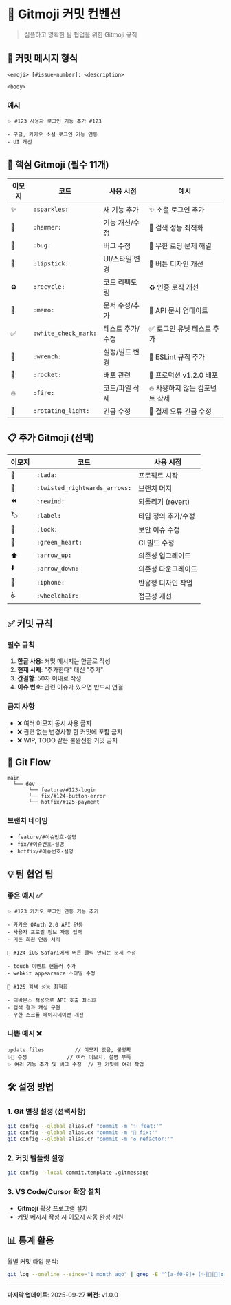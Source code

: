 # 🎯 Gitmoji 커밋 컨벤션

> 심플하고 명확한 팀 협업을 위한 Gitmoji 규칙

## 📝 커밋 메시지 형식

```
<emoji> [#issue-number]: <description> 

<body>
```

### 예시
```
✨ #123 사용자 로그인 기능 추가 #123

- 구글, 카카오 소셜 로그인 기능 연동
- UI 개선
```

## 🎨 핵심 Gitmoji (필수 11개)

| 이모지 | 코드 | 사용 시점 | 예시 |
|--------|------|-----------|------|
| ✨ | `:sparkles:` | 새 기능 추가 | ✨ 소셜 로그인 추가 |
| 🔨 | `:hammer:` | 기능 개선/수정 | 🔨 검색 성능 최적화 |
| 🐛 | `:bug:` | 버그 수정 | 🐛 무한 로딩 문제 해결 |
| 💄 | `:lipstick:` | UI/스타일 변경 | 💄 버튼 디자인 개선 |
| ♻️ | `:recycle:` | 코드 리팩토링 | ♻️ 인증 로직 개선 |
| 📝 | `:memo:` | 문서 수정/추가 | 📝 API 문서 업데이트 |
| ✅ | `:white_check_mark:` | 테스트 추가/수정 | ✅ 로그인 유닛 테스트 추가 |
| 🔧 | `:wrench:` | 설정/빌드 변경 | 🔧 ESLint 규칙 추가 |
| 🚀 | `:rocket:` | 배포 관련 | 🚀 프로덕션 v1.2.0 배포 |
| 🔥 | `:fire:` | 코드/파일 삭제 | 🔥 사용하지 않는 컴포넌트 삭제 |
| 🚨 | `:rotating_light:` | 긴급 수정 | 🚨 결제 오류 긴급 수정 |

## 📋 추가 Gitmoji (선택)

| 이모지 | 코드 | 사용 시점 |
|--------|------|-----------|
| 🎉 | `:tada:` | 프로젝트 시작 |
| 🔀 | `:twisted_rightwards_arrows:` | 브랜치 머지 |
| ⏪ | `:rewind:` | 되돌리기 (revert) |
| 🏷️ | `:label:` | 타입 정의 추가/수정 |
| 🔐 | `:lock:` | 보안 이슈 수정 |
| 💚 | `:green_heart:` | CI 빌드 수정 |
| ⬆️ | `:arrow_up:` | 의존성 업그레이드 |
| ⬇️ | `:arrow_down:` | 의존성 다운그레이드 |
| 📱 | `:iphone:` | 반응형 디자인 작업 |
| ♿ | `:wheelchair:` | 접근성 개선 |

## ✅ 커밋 규칙

### 필수 규칙
1. **한글 사용**: 커밋 메시지는 한글로 작성
2. **현재 시제**: "추가한다" 대신 "추가"
3. **간결함**: 50자 이내로 작성
4. **이슈 번호**: 관련 이슈가 있으면 반드시 연결

### 금지 사항
- ❌ 여러 이모지 동시 사용 금지
- ❌ 관련 없는 변경사항 한 커밋에 포함 금지
- ❌ WIP, TODO 같은 불완전한 커밋 금지

## 🔄 Git Flow

```
main
  └── dev
       └── feature/#123-login
       └── fix/#124-button-error
       └── hotfix/#125-payment
```

### 브랜치 네이밍
- `feature/#이슈번호-설명`
- `fix/#이슈번호-설명`
- `hotfix/#이슈번호-설명`

## 💡 팀 협업 팁

### 좋은 예시 ✅
```
✨ #123 카카오 로그인 연동 기능 추가

- 카카오 OAuth 2.0 API 연동
- 사용자 프로필 정보 자동 입력
- 기존 회원 연동 처리

🐛 #124 iOS Safari에서 버튼 클릭 안되는 문제 수정

- touch 이벤트 핸들러 추가
- webkit appearance 스타일 수정

🔨 #125 검색 성능 최적화

- 디바운스 적용으로 API 호출 최소화
- 검색 결과 캐싱 구현
- 무한 스크롤 페이지네이션 개선
```

### 나쁜 예시 ❌
```
update files          // 이모지 없음, 불명확
✨🐛 수정             // 여러 이모지, 설명 부족
✨ 여러 기능 추가 및 버그 수정  // 한 커밋에 여러 작업
```

## 🛠️ 설정 방법

### 1. Git 별칭 설정 (선택사항)
```bash
git config --global alias.cf "commit -m '✨ feat:'"
git config --global alias.cx "commit -m '🐛 fix:'"
git config --global alias.cr "commit -m '♻️ refactor:'"
```

### 2. 커밋 템플릿 설정
```bash
git config --local commit.template .gitmessage
```

### 3. VS Code/Cursor 확장 설치
- **Gitmoji** 확장 프로그램 설치
- 커밋 메시지 작성 시 이모지 자동 완성 지원

## 📊 통계 활용

월별 커밋 타입 분석:
```bash
git log --oneline --since="1 month ago" | grep -E "^[a-f0-9]+ (✨|🐛|💄|♻️|📝|✅|🔧|🚀|🔥|🚨)" | cut -d' ' -f2 | sort | uniq -c
```

---

**마지막 업데이트**: 2025-09-27
**버전**: v1.0.0